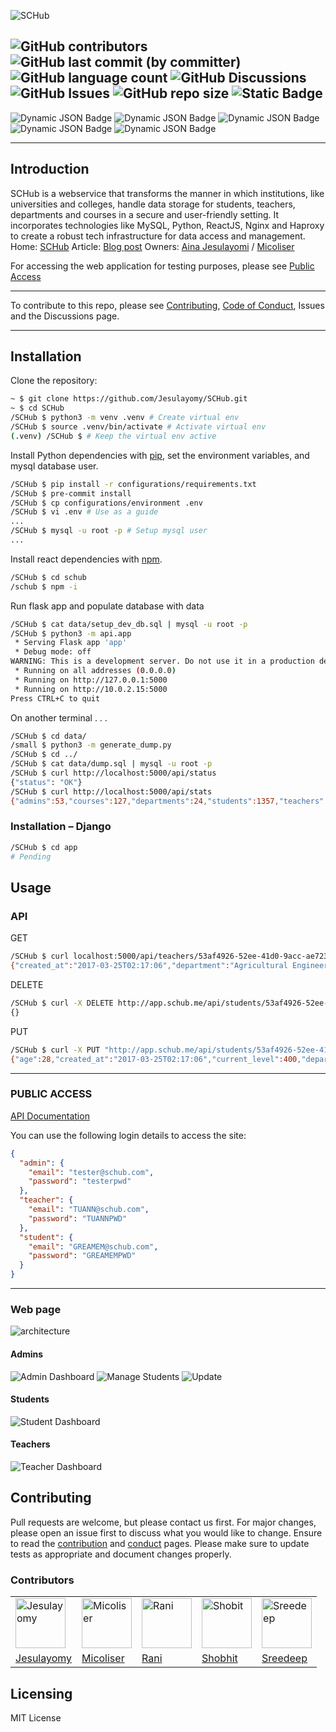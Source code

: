 ![SCHub](./landing_page/images/SCHub-removebg-preview.png)

![GitHub contributors](https://img.shields.io/github/contributors/jesulayomy/SCHub?style=for-the-badge&labelColor=%2316161a&color=%237F5AF0) ![GitHub last commit (by committer)](https://img.shields.io/github/last-commit/jesulayomy/SCHub?style=for-the-badge&labelColor=%2316161a&color=%237F5AF0&link=https%3A%2F%2Fgithub.com%jesulayomy%2FSCHub%2Fcommits%2Fmain) ![GitHub language count](https://img.shields.io/github/languages/count/jesulayomy/SCHub?style=for-the-badge&labelColor=%2316161a&color=%237F5AF0) ![GitHub Discussions](https://img.shields.io/github/discussions/jesulayomy/SCHub?style=for-the-badge&labelColor=%2316161a&color=%237F5AF0)![GitHub Issues](https://img.shields.io/github/issues/jesulayomy/SCHub?style=for-the-badge&labelColor=%2316161a&color=%237F5AF0)  ![GitHub repo size](https://img.shields.io/github/repo-size/jesulayomy/SCHub?style=for-the-badge&labelColor=%2316161a&color=%237F5AF0) ![Static Badge](https://img.shields.io/badge/Pre--commit-enabled-red?style=for-the-badge&labelColor=16161a&color=2CB67D)
---
![Dynamic JSON Badge](https://img.shields.io/badge/dynamic/json?url=https%3A%2F%2Fschub-api.jesulayomi.tech%2Fapi%2Fstatus&query=status&style=for-the-badge&label=API%20status&labelColor=%2316161a&color=%232CB67D&link=https%3A%2F%2Fschub-api.jesulayomi.tech%2Fapi%2Fstatus) ![Dynamic JSON Badge](https://img.shields.io/badge/dynamic/json?url=https%3A%2F%2Fschub-api.jesulayomi.tech%2Fapi%2Fstats&query=courses&style=for-the-badge&label=Courses&labelColor=%2316161a&color=%237F5AF0&link=https%3A%2F%2Fschub-api.jesulayomi.tech%2Fapi%2Fstats) ![Dynamic JSON Badge](https://img.shields.io/badge/dynamic/json?url=https%3A%2F%2Fschub-api.jesulayomi.tech%2Fapi%2Fstats&query=students&style=for-the-badge&label=Students&labelColor=%2316161a&color=%237F5AF0&link=https%3A%2F%2Fschub-api.jesulayomi.tech%2Fapi%2Fstats) ![Dynamic JSON Badge](https://img.shields.io/badge/dynamic/json?url=https%3A%2F%2Fschub-api.jesulayomi.tech%2Fapi%2Fstats&query=teachers&style=for-the-badge&label=Teachers&labelColor=%2316161a&color=%237F5AF0&link=https%3A%2F%2Fschub-api.jesulayomi.tech%2Fapi%2Fstats) ![Dynamic JSON Badge](https://img.shields.io/badge/dynamic/json?url=https%3A%2F%2Fschub-api.jesulayomi.tech%2Fapi%2Fstats&query=departments&style=for-the-badge&label=Departments&labelColor=%2316161a&color=%237F5AF0&link=https%3A%2F%2Fschub-api.jesulayomi.tech%2Fapi%2Fstats)

---

## Introduction

SCHub is a webservice that transforms the manner in which institutions, like universities and colleges, handle data storage for students, teachers, departments and courses in a secure and user-friendly setting. It incorporates technologies like MySQL, Python, ReactJS, Nginx and Haproxy to create a robust tech infrastructure for data access and management.
Home: [SCHub](https://schub.jesulayomi.tech/explore)
Article: [Blog post](https://www.linkedin.com/pulse/schub-project-jesulayomi-aina)
Owners: [Aina Jesulayomi](https://www.linkedin.com/in/jesulayomi/) / [Micoliser](https://www.linkedin.com/in/samuel-iwelumo-8a43a6219/)

For accessing the web application for testing purposes, please see [Public Access](#public-access)

---
To contribute to this repo, please see [Contributing](#contributing), [Code of Conduct](CODE_OF_CONDUCT.md), Issues and the Discussions page.

---

## Installation

Clone the repository:

```bash
~ $ git clone https://github.com/Jesulayomy/SCHub.git
~ $ cd SCHub
/SCHub $ python3 -m venv .venv # Create virtual env
/SCHub $ source .venv/bin/activate # Activate virtual env
(.venv) /SCHub $ # Keep the virtual env active
```

Install Python dependencies with [pip](https://pip.pypa.io/en/stable/), set the environment variables, and mysql database user.

```bash
/SCHub $ pip install -r configurations/requirements.txt
/SCHub $ pre-commit install
/SCHub $ cp configurations/environment .env
/SCHub $ vi .env # Use as a guide
...
/SCHub $ mysql -u root -p # Setup mysql user
...
```

Install react dependencies with [npm](https://www.npmjs.com/).

```bash
/SCHub $ cd schub
/schub $ npm -i
```

Run flask app and populate database with data

```bash
/SCHub $ cat data/setup_dev_db.sql | mysql -u root -p
/SCHub $ python3 -m api.app
 * Serving Flask app 'app'
 * Debug mode: off
WARNING: This is a development server. Do not use it in a production deployment. Use a production WSGI server instead.
 * Running on all addresses (0.0.0.0)
 * Running on http://127.0.0.1:5000
 * Running on http://10.0.2.15:5000
Press CTRL+C to quit
```

On another terminal . . .

```bash
/SCHub $ cd data/
/small $ python3 -m generate_dump.py
/SCHub $ cd ../
/SCHub $ cat data/dump.sql | mysql -u root -p
/SCHub $ curl http://localhost:5000/api/status
{"status": "OK"}
/SCHub $ curl http://localhost:5000/api/stats
{"admins":53,"courses":127,"departments":24,"students":1357,"teachers":32}
```

### Installation – Django

```bash
/SCHub $ cd app
# Pending
```


## Usage

### API

GET

```bash
/SCHub $ curl localhost:5000/api/teachers/53af4926-52ee-41d0-9acc-ae7230400015
{"created_at":"2017-03-25T02:17:06","department":"Agricultural Engineering","department_id":"53af4926-52ee-41d0-9acc-ae7230300003","email":"DJUMAR@schub.com","first_name":"DJUMA","id":"53af4926-52ee-41d0-9acc-ae7230400015","last_name":"RINALDO","recovery_question":"What is the name of your childhood best friend?"}
```

DELETE

```bash
/SCHub $ curl -X DELETE http://app.schub.me/api/students/53af4926-52ee-41d0-9acc-ae7230200030 -H  accept: application/json
{}
```

PUT

```bash
/SCHub $ curl -X PUT "http://app.schub.me/api/students/53af4926-52ee-41d0-9acc-ae7230200029" -H  "Content-Type: application/json" -d '{"start_level": 200}'
{"age":28,"created_at":"2017-03-25T02:17:06","current_level":400,"department_id":"53af4926-52ee-41d0-9acc-ae7230300003","email":"JESSIE-JAMIEN@schub.com","first_name":"JESSIE-JAMIE","id":"53af4926-52ee-41d0-9acc-ae7230200029","last_name":"NHIM","matric_no":"202110029JN","recovery_question":"What is your favorite football team?","start_level":200}
```

---

### PUBLIC ACCESS

[API Documentation](https://schub-api.jesulayomi.tech/apidocs/)

You can use the following login details to access the site:
```json
{
  "admin": {
    "email": "tester@schub.com",
    "password": "testerpwd"
  },
  "teacher": {
    "email": "TUANN@schub.com",
    "password": "TUANNPWD"
  },
  "student": {
    "email": "GREAMEM@schub.com",
    "password": "GREAMEMPWD"
  }
}
```

---

### Web page

![architecture](./schub/src/images/architecture.gif)

#### Admins

![Admin Dashboard](./landing_page/images/admin_dashboard.PNG)
![Manage Students](./schub/src/images/student.PNG)
![Update](./schub/src/images/update.PNG)

#### Students

![Student Dashboard](./schub/src/images/student_dash.PNG)

#### Teachers

![Teacher Dashboard](./landing_page/images/teacher_dashboard.PNG)

## Contributing

Pull requests are welcome, but please contact us first. For major changes, please open an issue first to discuss what you would like to change.
Ensure to read the [contribution](CONTRIBUTING.md) and [conduct](CODE_OF_CONDUCT.md) pages.
Please make sure to update tests as appropriate and document changes properly.

### Contributors

|     |     |     |     |     |
| --- | --- | --- | --- | --- |
| <img src="https://avatars.githubusercontent.com/u/113533393?s=96&v=4" alt="Jesulayomy" width="80px"> | <img src="https://avatars.githubusercontent.com/u/108087255?v=4" alt="Micoliser" width="80px"> | <img src="https://avatars.githubusercontent.com/u/103280525?v=4" alt="Rani" width="80px"> | <img src="https://avatars.githubusercontent.com/u/124374867?v=4" alt="Shobit" width="80px"> | <img src="https://avatars.githubusercontent.com/u/74444943?v=4" alt="Sreedeep" width="80px"> |
| [Jesulayomy](https://github.com/Jesulayomy) | [Micoliser](https://github.com/micoliser) | [Rani](https://github.com/Rani1303) | [Shobhit](https://github.com/shobhit15082003) | [Sreedeep](https://github.com/Sreedeep-rougeloop) |

## Licensing

MIT License
